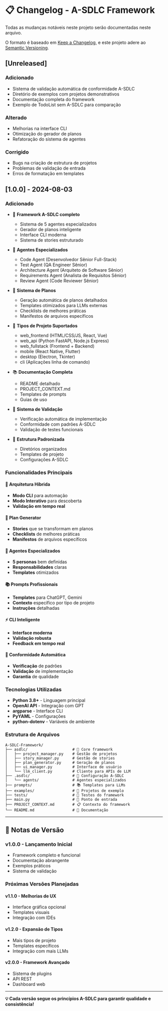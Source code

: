 # 📋 Changelog - A-SDLC Framework

Todas as mudanças notáveis neste projeto serão documentadas neste arquivo.

O formato é baseado em [Keep a Changelog](https://keepachangelog.com/pt-BR/1.0.0/),
e este projeto adere ao [Semantic Versioning](https://semver.org/lang/pt-BR/).

## [Unreleased]

### Adicionado
- Sistema de validação automática de conformidade A-SDLC
- Diretório de exemplos com projetos demonstrativos
- Documentação completa do framework
- Exemplo de TodoList sem A-SDLC para comparação

### Alterado
- Melhorias na interface CLI
- Otimização do gerador de planos
- Refatoração do sistema de agentes

### Corrigido
- Bugs na criação de estrutura de projetos
- Problemas de validação de entrada
- Erros de formatação em templates

## [1.0.0] - 2024-08-03

### Adicionado
- 🚀 **Framework A-SDLC completo**
  - Sistema de 5 agentes especializados
  - Gerador de planos inteligente
  - Interface CLI moderna
  - Sistema de stories estruturado

- 🤖 **Agentes Especializados**
  - Code Agent (Desenvolvedor Sênior Full-Stack)
  - Test Agent (QA Engineer Sênior)
  - Architecture Agent (Arquiteto de Software Sênior)
  - Requirements Agent (Analista de Requisitos Sênior)
  - Review Agent (Code Reviewer Sênior)

- 📝 **Sistema de Planos**
  - Geração automática de planos detalhados
  - Templates otimizados para LLMs externas
  - Checklists de melhores práticas
  - Manifestos de arquivos específicos

- 🎯 **Tipos de Projeto Suportados**
  - web_frontend (HTML/CSS/JS, React, Vue)
  - web_api (Python FastAPI, Node.js Express)
  - web_fullstack (Frontend + Backend)
  - mobile (React Native, Flutter)
  - desktop (Electron, Tkinter)
  - cli (Aplicações linha de comando)

- 📚 **Documentação Completa**
  - README detalhado
  - PROJECT_CONTEXT.md
  - Templates de prompts
  - Guias de uso

- 🧪 **Sistema de Validação**
  - Verificação automática de implementação
  - Conformidade com padrões A-SDLC
  - Validação de testes funcionais

- 📁 **Estrutura Padronizada**
  - Diretórios organizados
  - Templates de projeto
  - Configurações A-SDLC

### Funcionalidades Principais

#### 🔄 Arquitetura Híbrida
- **Modo CLI** para automação
- **Modo Interativo** para descoberta
- **Validação em tempo real**

#### 🧠 Plan Generator
- **Stories** que se transformam em planos
- **Checklists** de melhores práticas
- **Manifestos** de arquivos específicos

#### 🤖 Agentes Especializados
- **5 personas** bem definidas
- **Responsabilidades** claras
- **Templates** otimizados

#### 📚 Prompts Profissionais
- **Templates** para ChatGPT, Gemini
- **Contexto** específico por tipo de projeto
- **Instruções** detalhadas

#### ⚡ CLI Inteligente
- **Interface moderna**
- **Validação robusta**
- **Feedback em tempo real**

#### 🎯 Conformidade Automática
- **Verificação** de padrões
- **Validação** de implementação
- **Garantia** de qualidade

### Tecnologias Utilizadas

- **Python 3.8+** - Linguagem principal
- **OpenAI API** - Integração com GPT
- **argparse** - Interface CLI
- **PyYAML** - Configurações
- **python-dotenv** - Variáveis de ambiente

### Estrutura de Arquivos

```
A-SDLC-Framework/
├── asdlc/                    # 🧠 Core framework
│   ├── project_manager.py    # Gestão de projetos
│   ├── story_manager.py      # Gestão de stories
│   ├── plan_generator.py     # Geração de planos
│   ├── ui_manager.py         # Interface de usuário
│   └── llm_client.py         # Cliente para APIs de LLM
├── .asdlc/                   # 🤖 Configuração A-SDLC
│   └── agents/               # Agentes especializados
├── prompts/                  # 📚 Templates para LLMs
├── examples/                 # 📖 Projetos de exemplo
├── tests/                    # 🧪 Testes do framework
├── main.py                   # 🚀 Ponto de entrada
├── PROJECT_CONTEXT.md        # 📋 Contexto do framework
└── README.md                 # 📖 Documentação
```

---

## 📝 Notas de Versão

### v1.0.0 - Lançamento Inicial
- Framework completo e funcional
- Documentação abrangente
- Exemplos práticos
- Sistema de validação

### Próximas Versões Planejadas

#### v1.1.0 - Melhorias de UX
- Interface gráfica opcional
- Templates visuais
- Integração com IDEs

#### v1.2.0 - Expansão de Tipos
- Mais tipos de projeto
- Templates específicos
- Integração com mais LLMs

#### v2.0.0 - Framework Avançado
- Sistema de plugins
- API REST
- Dashboard web

---

**💡 Cada versão segue os princípios A-SDLC para garantir qualidade e consistência!** 